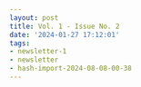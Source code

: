 ```yaml
---
layout: post
title: Vol. 1 - Issue No. 2
date: '2024-01-27 17:12:01'
tags:
- newsletter-1
- newsletter
- hash-import-2024-08-08-00-38
---
```


